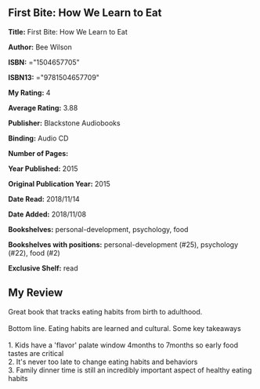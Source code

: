 ## First Bite: How We Learn to Eat

**Title:** First Bite: How We Learn to Eat

**Author:** Bee Wilson

**ISBN:** ="1504657705"

**ISBN13:** ="9781504657709"

**My Rating:** 4

**Average Rating:** 3.88

**Publisher:** Blackstone Audiobooks

**Binding:** Audio CD

**Number of Pages:** 

**Year Published:** 2015

**Original Publication Year:** 2015

**Date Read:** 2018/11/14

**Date Added:** 2018/11/08

**Bookshelves:** personal-development, psychology, food

**Bookshelves with positions:** personal-development (#25), psychology (#22), food (#2)

**Exclusive Shelf:** read


## My Review

Great book that tracks eating habits from birth to adulthood.<br/><br/>Bottom line. Eating habits are learned and cultural. Some key takeaways<br/><br/>1. Kids have a 'flavor' palate window 4months to 7months so early food tastes are critical<br/>2. It's never too late to change eating habits and behaviors<br/>3. Family dinner time is still an incredibly important aspect of healthy eating habits
